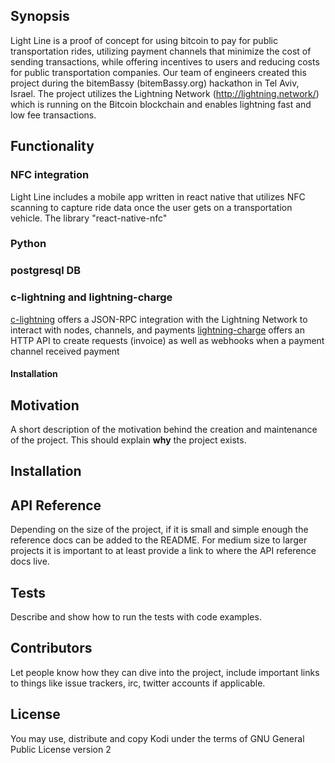 ## Synopsis

Light Line is a proof of concept for using bitcoin to pay for public transportation rides, utilizing payment channels that minimize the cost of sending transactions, while offering incentives to users and reducing costs for public transportation companies.
Our team of engineers created this project during the bitemBassy (bitemBassy.org) hackathon in Tel Aviv, Israel. 
The project utilizes the Lightning Network (http://lightning.network/) which is running on the Bitcoin blockchain and enables lightning fast and low fee transactions. 

## Functionality

### NFC integration
Light Line includes a mobile app written in react native that utilizes NFC scanning to capture ride data once the user gets on a transportation vehicle.
The library "react-native-nfc"

### Python


### postgresql DB


### c-lightning and lightning-charge
[c-lightning][std] offers a JSON-RPC integration with the Lightning Network to interact with nodes, channels, and payments
[lightning-charge][std2] offers an HTTP API to create requests (invoice) as well as webhooks when a payment channel received payment

[std]:https://github.com/ElementsProject/lightning
[std2]:https://github.com/ElementsProject/lightning-charge

#### Installation

## Motivation

A short description of the motivation behind the creation and maintenance of the project. This should explain **why** the project exists.

## Installation

## API Reference

Depending on the size of the project, if it is small and simple enough the reference docs can be added to the README. For medium size to larger projects it is important to at least provide a link to where the API reference docs live.

## Tests

Describe and show how to run the tests with code examples.

## Contributors

Let people know how they can dive into the project, include important links to things like issue trackers, irc, twitter accounts if applicable.

## License

You may use, distribute and copy Kodi under the terms of GNU General
Public License version 2
